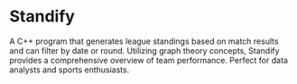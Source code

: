 # Standify
A C++ program that generates league standings based on match results and can filter by date or round. Utilizing graph theory concepts, Standify provides a comprehensive overview of team performance. Perfect for data analysts and sports enthusiasts.

<!-- g++ main.cpp -o main.exe -lcomdlg32 -->